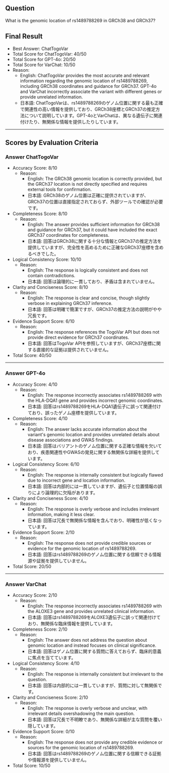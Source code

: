 ## Question

What is the genomic location of rs1489788269 in GRCh38 and GRCh37?

## Final Result

- Best Answer: ChatTogoVar
- Total Score for ChatTogoVar: 40/50
- Total Score for GPT-4o: 20/50
- Total Score for VarChat: 10/50
- Reason:
  - English: ChatTogoVar provides the most accurate and relevant information regarding the genomic location of rs1489788269, including GRCh38 coordinates and guidance for GRCh37. GPT-4o and VarChat incorrectly associate the variant with different genes or provide unrelated information.
  - 日本語: ChatTogoVarは、rs1489788269のゲノム位置に関する最も正確で関連性の高い情報を提供しており、GRCh38座標とGRCh37の推定方法について説明しています。GPT-4oとVarChatは、異なる遺伝子に関連付けたり、無関係な情報を提供したりしています。

---

## Scores by Evaluation Criteria

### Answer ChatTogoVar
- Accuracy Score: 8/10
  - Reason: 
    - English: The GRCh38 genomic location is correctly provided, but the GRCh37 location is not directly specified and requires external tools for confirmation.
    - 日本語: GRCh38のゲノム位置は正確に提供されていますが、GRCh37の位置は直接指定されておらず、外部ツールでの確認が必要です。
- Completeness Score: 8/10
  - Reason: 
    - English: The answer provides sufficient information for GRCh38 and guidance for GRCh37, but it could have included the exact GRCh37 coordinates for completeness.
    - 日本語: 回答はGRCh38に関する十分な情報とGRCh37の推定方法を提供していますが、完全性を高めるために正確なGRCh37座標を含めるべきでした。
- Logical Consistency Score: 10/10
  - Reason: 
    - English: The response is logically consistent and does not contain contradictions.
    - 日本語: 回答は論理的に一貫しており、矛盾は含まれていません。
- Clarity and Conciseness Score: 8/10
  - Reason: 
    - English: The response is clear and concise, though slightly verbose in explaining GRCh37 inference.
    - 日本語: 回答は明確で簡潔ですが、GRCh37の推定方法の説明がやや冗長です。
- Evidence Support Score: 6/10
  - Reason: 
    - English: The response references the TogoVar API but does not provide direct evidence for GRCh37 coordinates.
    - 日本語: 回答はTogoVar APIを参照していますが、GRCh37座標に関する直接的な証拠は提供されていません。
- Total Score: 40/50

---

### Answer GPT-4o
- Accuracy Score: 4/10
  - Reason: 
    - English: The response incorrectly associates rs1489788269 with the HLA-DQA1 gene and provides incorrect genomic coordinates.
    - 日本語: 回答はrs1489788269をHLA-DQA1遺伝子に誤って関連付けており、誤ったゲノム座標を提供しています。
- Completeness Score: 4/10
  - Reason: 
    - English: The answer lacks accurate information about the variant's genomic location and provides unrelated details about disease associations and GWAS findings.
    - 日本語: 回答はバリアントのゲノム位置に関する正確な情報を欠いており、疾患関連性やGWASの発見に関する無関係な詳細を提供しています。
- Logical Consistency Score: 6/10
  - Reason: 
    - English: The response is internally consistent but logically flawed due to incorrect gene and location information.
    - 日本語: 回答は内部的には一貫していますが、遺伝子と位置情報の誤りにより論理的に欠陥があります。
- Clarity and Conciseness Score: 4/10
  - Reason: 
    - English: The response is overly verbose and includes irrelevant information, making it less clear.
    - 日本語: 回答は冗長で無関係な情報を含んでおり、明確性が低くなっています。
- Evidence Support Score: 2/10
  - Reason: 
    - English: The response does not provide credible sources or evidence for the genomic location of rs1489788269.
    - 日本語: 回答はrs1489788269のゲノム位置に関する信頼できる情報源や証拠を提供していません。
- Total Score: 20/50

---

### Answer VarChat
- Accuracy Score: 2/10
  - Reason: 
    - English: The response incorrectly associates rs1489788269 with the ALOXE3 gene and provides unrelated clinical information.
    - 日本語: 回答はrs1489788269をALOXE3遺伝子に誤って関連付けており、無関係な臨床情報を提供しています。
- Completeness Score: 2/10
  - Reason: 
    - English: The answer does not address the question about genomic location and instead focuses on clinical significance.
    - 日本語: 回答はゲノム位置に関する質問に答えておらず、臨床的意義に焦点を当てています。
- Logical Consistency Score: 4/10
  - Reason: 
    - English: The response is internally consistent but irrelevant to the question.
    - 日本語: 回答は内部的には一貫していますが、質問に対して無関係です。
- Clarity and Conciseness Score: 2/10
  - Reason: 
    - English: The response is overly verbose and unclear, with irrelevant details overshadowing the main question.
    - 日本語: 回答は冗長で不明瞭であり、無関係な詳細が主な質問を覆い隠しています。
- Evidence Support Score: 0/10
  - Reason: 
    - English: The response does not provide any credible evidence or sources for the genomic location of rs1489788269.
    - 日本語: 回答はrs1489788269のゲノム位置に関する信頼できる証拠や情報源を提供していません。
- Total Score: 10/50